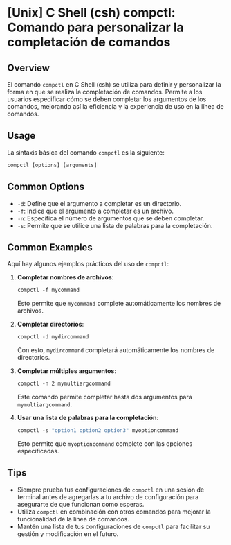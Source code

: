 # [Unix] C Shell (csh) compctl: Comando para personalizar la completación de comandos

## Overview
El comando `compctl` en C Shell (csh) se utiliza para definir y personalizar la forma en que se realiza la completación de comandos. Permite a los usuarios especificar cómo se deben completar los argumentos de los comandos, mejorando así la eficiencia y la experiencia de uso en la línea de comandos.

## Usage
La sintaxis básica del comando `compctl` es la siguiente:

```csh
compctl [options] [arguments]
```

## Common Options
- `-d`: Define que el argumento a completar es un directorio.
- `-f`: Indica que el argumento a completar es un archivo.
- `-n`: Especifica el número de argumentos que se deben completar.
- `-s`: Permite que se utilice una lista de palabras para la completación.

## Common Examples
Aquí hay algunos ejemplos prácticos del uso de `compctl`:

1. **Completar nombres de archivos**:
   ```csh
   compctl -f mycommand
   ```
   Esto permite que `mycommand` complete automáticamente los nombres de archivos.

2. **Completar directorios**:
   ```csh
   compctl -d mydircommand
   ```
   Con esto, `mydircommand` completará automáticamente los nombres de directorios.

3. **Completar múltiples argumentos**:
   ```csh
   compctl -n 2 mymultiargcommand
   ```
   Este comando permite completar hasta dos argumentos para `mymultiargcommand`.

4. **Usar una lista de palabras para la completación**:
   ```csh
   compctl -s "option1 option2 option3" myoptioncommand
   ```
   Esto permite que `myoptioncommand` complete con las opciones especificadas.

## Tips
- Siempre prueba tus configuraciones de `compctl` en una sesión de terminal antes de agregarlas a tu archivo de configuración para asegurarte de que funcionan como esperas.
- Utiliza `compctl` en combinación con otros comandos para mejorar la funcionalidad de la línea de comandos.
- Mantén una lista de tus configuraciones de `compctl` para facilitar su gestión y modificación en el futuro.